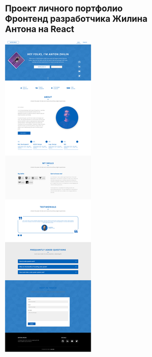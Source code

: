 # Проект личного портфолио Фронтенд разработчика Жилина Антона на React 

![Alt text](my-portfolio.png)

